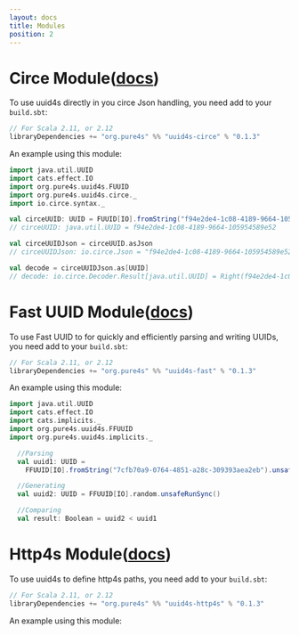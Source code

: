 ```yaml
---
layout: docs
title: Modules
position: 2
---
```


[docs]: http://pure4s.org/uuid4s/
[circe]: http://circe.io
[fast-uuid]: https://github.com/jchambers/fast-uuid
[http4s]: https://http4s.org/
[akka-http]: https://doc.akka.io/docs/akka-http/current/index.html?language=scala

# Circe Module([docs][circe])

To use uuid4s directly in you circe Json handling, you need add to your `build.sbt`:

```scala
// For Scala 2.11, or 2.12
libraryDependencies += "org.pure4s" %% "uuid4s-circe" % "0.1.3"
```

An example using this module:

```scala
import java.util.UUID
import cats.effect.IO
import org.pure4s.uuid4s.FUUID
import org.pure4s.uuid4s.circe._
import io.circe.syntax._

val circeUUID: UUID = FUUID[IO].fromString("f94e2de4-1c08-4189-9664-105954589e52").unsafeRunSync()
// circeUUID: java.util.UUID = f94e2de4-1c08-4189-9664-105954589e52

val circeUUIDJson = circeUUID.asJson
// circeUUIDJson: io.circe.Json = "f94e2de4-1c08-4189-9664-105954589e52"

val decode = circeUUIDJson.as[UUID]
// decode: io.circe.Decoder.Result[java.util.UUID] = Right(f94e2de4-1c08-4189-9664-105954589e52)
```

# Fast UUID Module([docs][fast-uuid])
To use Fast UUID to for quickly and efficiently parsing and writing UUIDs, you need add to your `build.sbt`:

```scala
// For Scala 2.11, or 2.12
libraryDependencies += "org.pure4s" %% "uuid4s-fast" % "0.1.3"
```

An example using this module:

```scala
import java.util.UUID
import cats.effect.IO
import cats.implicits._
import org.pure4s.uuid4s.FFUUID
import org.pure4s.uuid4s.implicits._

  //Parsing
  val uuid1: UUID =
    FFUUID[IO].fromString("7cfb70a9-0764-4851-a28c-309393aea2eb").unsafeRunSync()

  //Generating
  val uuid2: UUID = FFUUID[IO].random.unsafeRunSync()

  //Comparing
  val result: Boolean = uuid2 < uuid1
```

#  Http4s Module([docs][http4s])
To use uuid4s to define http4s paths, you need add to your `build.sbt`:

```scala
// For Scala 2.11, or 2.12
libraryDependencies += "org.pure4s" %% "uuid4s-http4s" % "0.1.3"
```

An example using this module:

```scala
```